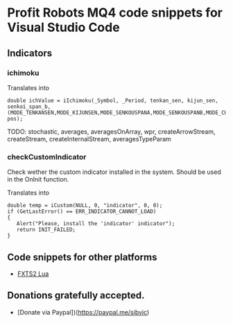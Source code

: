 # Profit Robots MQ4 code snippets for Visual Studio Code

## Indicators

### ichimoku

Translates into

    double ichValue = iIchimoku(_Symbol, _Period, tenkan_sen, kijun_sen, senkoi_span_b, (MODE_TENKANSEN,MODE_KIJUNSEN,MODE_SENKOUSPANA,MODE_SENKOUSPANB,MODE_CHIKOUSPAN), pos);

TODO: stochastic, averages, averagesOnArray, wpr, createArrowStream, createStream, createInternalStream, averagesTypeParam

### checkCustomIndicator

Check wether the custom indicator installed in the system. Should be used in the OnInit function.

Translates into

    double temp = iCustom(NULL, 0, "indicator", 0, 0);
    if (GetLastError() == ERR_INDICATOR_CANNOT_LOAD)
    {
       Alert("Please, install the 'indicator' indicator");
       return INIT_FAILED;
    }

## Code snippets for other platforms

* [FXTS2 Lua](https://github.com/sibvic/vsc-indicore)

## Donations gratefully accepted.

* [Donate via Paypal])(https://paypal.me/sibvic)